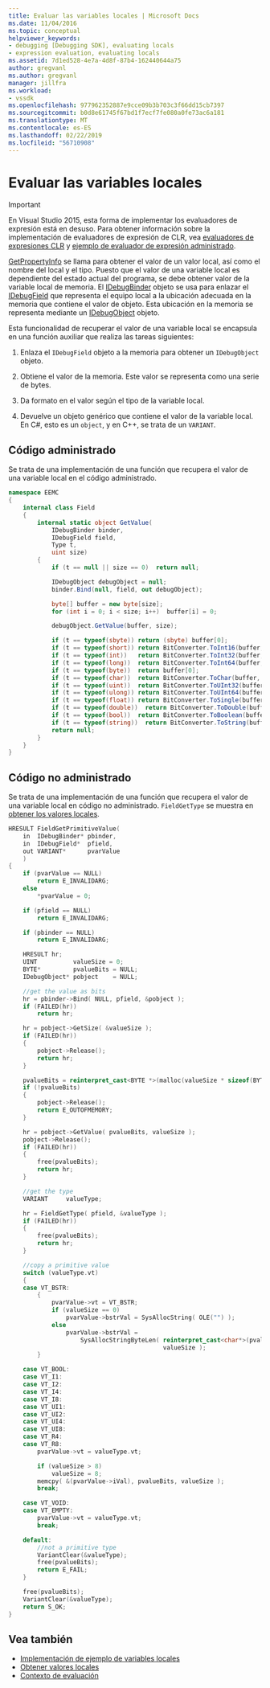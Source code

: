 ```yaml
---
title: Evaluar las variables locales | Microsoft Docs
ms.date: 11/04/2016
ms.topic: conceptual
helpviewer_keywords:
- debugging [Debugging SDK], evaluating locals
- expression evaluation, evaluating locals
ms.assetid: 7d1ed528-4e7a-4d8f-87b4-162440644a75
author: gregvanl
ms.author: gregvanl
manager: jillfra
ms.workload:
- vssdk
ms.openlocfilehash: 977962352887e9cce09b3b703c3f66dd15cb7397
ms.sourcegitcommit: b0d8e61745f67bd1f7ecf7fe080a0fe73ac6a181
ms.translationtype: MT
ms.contentlocale: es-ES
ms.lasthandoff: 02/22/2019
ms.locfileid: "56710908"
---
```

# <a name="evaluate-locals"></a>Evaluar las variables locales
> [!IMPORTANT]
> En Visual Studio 2015, esta forma de implementar los evaluadores de expresión está en desuso. Para obtener información sobre la implementación de evaluadores de expresión de CLR, vea [evaluadores de expresiones CLR](https://github.com/Microsoft/ConcordExtensibilitySamples/wiki/CLR-Expression-Evaluators) y [ejemplo de evaluador de expresión administrado](https://github.com/Microsoft/ConcordExtensibilitySamples/wiki/Managed-Expression-Evaluator-Sample).

[GetPropertyInfo](../../extensibility/debugger/reference/idebugproperty2-getpropertyinfo.md) se llama para obtener el valor de un valor local, así como el nombre del local y el tipo. Puesto que el valor de una variable local es dependiente del estado actual del programa, se debe obtener valor de la variable local de memoria. El [IDebugBinder](../../extensibility/debugger/reference/idebugbinder.md) objeto se usa para enlazar el [IDebugField](../../extensibility/debugger/reference/idebugfield.md) que representa el equipo local a la ubicación adecuada en la memoria que contiene el valor de objeto. Esta ubicación en la memoria se representa mediante un [IDebugObject](../../extensibility/debugger/reference/idebugobject.md) objeto.

Esta funcionalidad de recuperar el valor de una variable local se encapsula en una función auxiliar que realiza las tareas siguientes:

1. Enlaza el `IDebugField` objeto a la memoria para obtener un `IDebugObject` objeto.

2. Obtiene el valor de la memoria. Este valor se representa como una serie de bytes.

3. Da formato en el valor según el tipo de la variable local.

4. Devuelve un objeto genérico que contiene el valor de la variable local. En C#, esto es un `object`, y en C++, se trata de un `VARIANT`.

## <a name="managed-code"></a>Código administrado
 Se trata de una implementación de una función que recupera el valor de una variable local en el código administrado.

```csharp
namespace EEMC
{
    internal class Field
    {
        internal static object GetValue(
            IDebugBinder binder,
            IDebugField field,
            Type t,
            uint size)
        {
            if (t == null || size == 0)  return null;

            IDebugObject debugObject = null;
            binder.Bind(null, field, out debugObject);

            byte[] buffer = new byte[size];
            for (int i = 0; i < size; i++)  buffer[i] = 0;

            debugObject.GetValue(buffer, size);

            if (t == typeof(sbyte)) return (sbyte) buffer[0];
            if (t == typeof(short)) return BitConverter.ToInt16(buffer, 0);
            if (t == typeof(int))   return BitConverter.ToInt32(buffer, 0);
            if (t == typeof(long))  return BitConverter.ToInt64(buffer, 0);
            if (t == typeof(byte))  return buffer[0];
            if (t == typeof(char))  return BitConverter.ToChar(buffer, 0);
            if (t == typeof(uint))  return BitConverter.ToUInt32(buffer, 0);
            if (t == typeof(ulong)) return BitConverter.ToUInt64(buffer, 0);
            if (t == typeof(float)) return BitConverter.ToSingle(buffer, 0);
            if (t == typeof(double))  return BitConverter.ToDouble(buffer, 0);
            if (t == typeof(bool))  return BitConverter.ToBoolean(buffer, 0);
            if (t == typeof(string))  return BitConverter.ToString(buffer, 0);
            return null;
        }
    }
}
```

## <a name="unmanaged-code"></a>Código no administrado
 Se trata de una implementación de una función que recupera el valor de una variable local en código no administrado. `FieldGetType` se muestra en [obtener los valores locales](../../extensibility/debugger/getting-local-values.md).

```cpp
HRESULT FieldGetPrimitiveValue(
    in  IDebugBinder* pbinder,
    in  IDebugField*  pfield,
    out VARIANT*      pvarValue
    )
{
    if (pvarValue == NULL)
        return E_INVALIDARG;
    else
        *pvarValue = 0;

    if (pfield == NULL)
        return E_INVALIDARG;

    if (pbinder == NULL)
        return E_INVALIDARG;

    HRESULT hr;
    UINT          valueSize = 0;
    BYTE*         pvalueBits = NULL;
    IDebugObject* pobject    = NULL;

    //get the value as bits
    hr = pbinder->Bind( NULL, pfield, &pobject );
    if (FAILED(hr))
        return hr;

    hr = pobject->GetSize( &valueSize );
    if (FAILED(hr))
    {
        pobject->Release();
        return hr;
    }

    pvalueBits = reinterpret_cast<BYTE *>(malloc(valueSize * sizeof(BYTE)));
    if (!pvalueBits)
    {
        pobject->Release();
        return E_OUTOFMEMORY;
    }

    hr = pobject->GetValue( pvalueBits, valueSize );
    pobject->Release();
    if (FAILED(hr))
    {
        free(pvalueBits);
        return hr;
    }

    //get the type
    VARIANT     valueType;

    hr = FieldGetType( pfield, &valueType );
    if (FAILED(hr))
    {
        free(pvalueBits);
        return hr;
    }

    //copy a primitive value
    switch (valueType.vt)
    {
    case VT_BSTR:
        {
            pvarValue->vt = VT_BSTR;
            if (valueSize == 0)
                pvarValue->bstrVal = SysAllocString( OLE("") );
            else
                pvarValue->bstrVal =
                    SysAllocStringByteLen( reinterpret_cast<char*>(pvalueBits),
                                           valueSize );
        }

    case VT_BOOL:
    case VT_I1:
    case VT_I2:
    case VT_I4:
    case VT_I8:
    case VT_UI1:
    case VT_UI2:
    case VT_UI4:
    case VT_UI8:
    case VT_R4:
    case VT_R8:
        pvarValue->vt = valueType.vt;

        if (valueSize > 8)
            valueSize = 8;
        memcpy( &(pvarValue->iVal), pvalueBits, valueSize );
        break;

    case VT_VOID:
    case VT_EMPTY:
        pvarValue->vt = valueType.vt;
        break;

    default:
        //not a primitive type
        VariantClear(&valueType);
        free(pvalueBits);
        return E_FAIL;
    }

    free(pvalueBits);
    VariantClear(&valueType);
    return S_OK;
}
```

## <a name="see-also"></a>Vea también
- [Implementación de ejemplo de variables locales](../../extensibility/debugger/sample-implementation-of-locals.md)
- [Obtener valores locales](../../extensibility/debugger/getting-local-values.md)
- [Contexto de evaluación](../../extensibility/debugger/evaluation-context.md)
